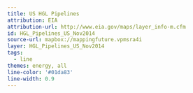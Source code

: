 ```yaml
---
title: US HGL Pipelines
attribution: EIA
attribution-url: http://www.eia.gov/maps/layer_info-m.cfm
id: HGL_Pipelines_US_Nov2014
source-url: mapbox://mappingfuture.vpmsra4i
layer: HGL_Pipelines_US_Nov2014
tags:
  - line
themes: energy, all
line-color: '#01da83'
line-width: 0.9
---
```

